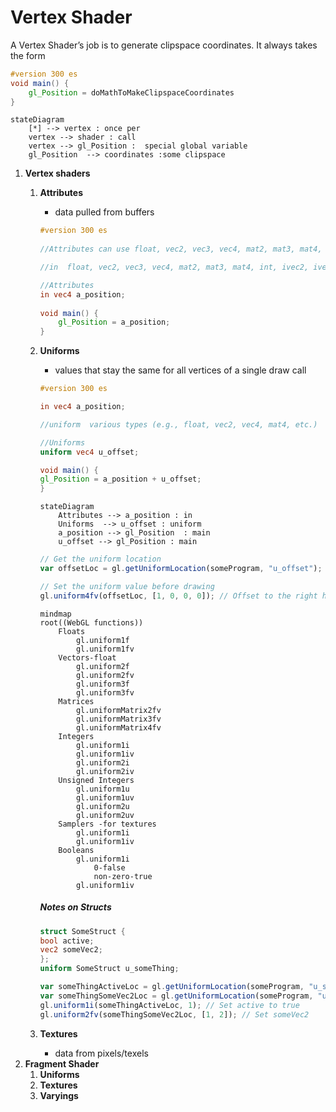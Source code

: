 # Vertex Shader

A Vertex Shader’s job is to generate clipspace coordinates. It always takes the form

```glsl
#version 300 es
void main() {
    gl_Position = doMathToMakeClipspaceCoordinates
}
```

```mermaid
stateDiagram
    [*] --> vertex : once per
    vertex --> shader : call
    vertex --> gl_Position :  special global variable
    gl_Position  --> coordinates :some clipspace 
```

1. __Vertex shaders__
    1. __Attributes__
        - data pulled from buffers
        ```glsl
        #version 300 es
            
        //Attributes can use float, vec2, vec3, vec4, mat2, mat3, mat4, int, ivec2, ivec3, ivec4, uint, uvec2, uvec3, uvec4 as types

        //in  float, vec2, vec3, vec4, mat2, mat3, mat4, int, ivec2, ivec3, ivec4, uint, uvec2, uvec3, uvec4 a_position;

        //Attributes
        in vec4 a_position;
            
        void main() {
            gl_Position = a_position;
        }
        ```
    2. __Uniforms__
        - values that stay the same for all vertices of a single draw call
        ```glsl
        #version 300 es

        in vec4 a_position;

        //uniform  various types (e.g., float, vec2, vec4, mat4, etc.)

        //Uniforms 
        uniform vec4 u_offset;

        void main() {
        gl_Position = a_position + u_offset;
        }
        ```

        ```mermaid
        stateDiagram
            Attributes --> a_position : in
            Uniforms  --> u_offset : uniform 
            a_position --> gl_Position  : main
            u_offset --> gl_Position : main
        ```

        ```js
        // Get the uniform location
        var offsetLoc = gl.getUniformLocation(someProgram, "u_offset");

        // Set the uniform value before drawing
        gl.uniform4fv(offsetLoc, [1, 0, 0, 0]); // Offset to the right half of the screen
        ```

        ```mermaid
        mindmap
        root((WebGL functions))
            Floats
                gl.uniform1f
                gl.uniform1fv
            Vectors-float
                gl.uniform2f
                gl.uniform2fv
                gl.uniform3f
                gl.uniform3fv
            Matrices
                gl.uniformMatrix2fv
                gl.uniformMatrix3fv
                gl.uniformMatrix4fv
            Integers
                gl.uniform1i
                gl.uniform1iv
                gl.uniform2i
                gl.uniform2iv
            Unsigned Integers
                gl.uniform1u
                gl.uniform1uv
                gl.uniform2u
                gl.uniform2uv
            Samplers -for textures
                gl.uniform1i
                gl.uniform1iv
            Booleans
                gl.uniform1i
                    0-false
                    non-zero-true
                gl.uniform1iv        
        ```

        ##### Notes on Structs
        ```glsl
        struct SomeStruct {
        bool active;
        vec2 someVec2;
        };
        uniform SomeStruct u_someThing;
        ```
        ```js
        var someThingActiveLoc = gl.getUniformLocation(someProgram, "u_someThing.active");
        var someThingSomeVec2Loc = gl.getUniformLocation(someProgram, "u_someThing.someVec2");
        gl.uniform1i(someThingActiveLoc, 1); // Set active to true
        gl.uniform2fv(someThingSomeVec2Loc, [1, 2]); // Set someVec2
        ```

    3. __Textures__
        - data from pixels/texels
2. __Fragment Shader__
    1. __Uniforms__
    2. __Textures__
    3. __Varyings__